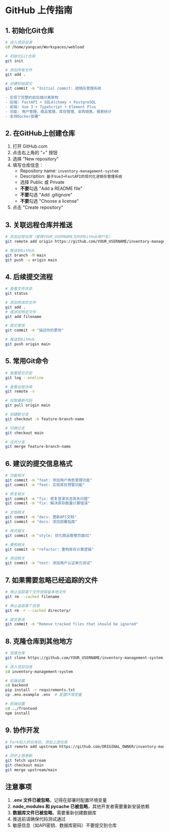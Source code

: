 # GitHub 上传指南

## 1. 初始化Git仓库

```bash
# 进入项目目录
cd /home/yangcan/Workspaces/webload

# 初始化Git仓库
git init

# 添加所有文件
git add .

# 创建初始提交
git commit -m "Initial commit: 进销存管理系统

- 实现了完整的前后端分离架构
- 后端: FastAPI + SQLAlchemy + PostgreSQL
- 前端: Vue 3 + TypeScript + Element Plus
- 功能: 用户管理、商品管理、库存管理、采购销售、报表统计
- 支持Docker部署"
```

## 2. 在GitHub上创建仓库

1. 打开 GitHub.com
2. 点击右上角的 "+" 按钮
3. 选择 "New repository"
4. 填写仓库信息：
   - Repository name: `inventory-management-system`
   - Description: `基于Vue3+FastAPI的现代化进销存管理系统`
   - 选择 Public 或 Private
   - **不要**勾选 "Add a README file"
   - **不要**勾选 "Add .gitignore"
   - **不要**勾选 "Choose a license"
5. 点击 "Create repository"

## 3. 关联远程仓库并推送

```bash
# 添加远程仓库（替换YOUR_USERNAME为你的GitHub用户名）
git remote add origin https://github.com/YOUR_USERNAME/inventory-management-system.git

# 推送到GitHub
git branch -M main
git push -u origin main
```

## 4. 后续提交流程

```bash
# 查看文件状态
git status

# 添加修改的文件
git add .
# 或添加特定文件
git add filename

# 提交更改
git commit -m "描述你的更改"

# 推送到GitHub
git push origin main
```

## 5. 常用Git命令

```bash
# 查看提交历史
git log --oneline

# 查看远程仓库
git remote -v

# 拉取最新代码
git pull origin main

# 创建新分支
git checkout -b feature-branch-name

# 切换分支
git checkout main

# 合并分支
git merge feature-branch-name
```

## 6. 建议的提交信息格式

```bash
# 功能相关
git commit -m "feat: 添加用户角色管理功能"
git commit -m "feat: 实现库存预警功能"

# 修复相关
git commit -m "fix: 修复登录状态丢失问题"
git commit -m "fix: 解决库存数量计算错误"

# 文档相关
git commit -m "docs: 更新API文档"
git commit -m "docs: 添加部署指南"

# 样式相关
git commit -m "style: 优化商品管理页面UI"

# 重构相关
git commit -m "refactor: 重构库存计算逻辑"

# 测试相关
git commit -m "test: 添加用户认证单元测试"
```

## 7. 如果需要忽略已经追踪的文件

```bash
# 停止追踪某个文件但保留本地文件
git rm --cached filename

# 停止追踪某个目录
git rm -r --cached directory/

# 提交更改
git commit -m "Remove tracked files that should be ignored"
```

## 8. 克隆仓库到其他地方

```bash
# 克隆仓库
git clone https://github.com/YOUR_USERNAME/inventory-management-system.git

# 进入项目目录
cd inventory-management-system

# 后端设置
cd backend
pip install -r requirements.txt
cp .env.example .env  # 配置环境变量

# 前端设置
cd ../frontend
npm install
```

## 9. 协作开发

```bash
# Fork别人的仓库后，添加上游仓库
git remote add upstream https://github.com/ORIGINAL_OWNER/inventory-management-system.git

# 同步上游更新
git fetch upstream
git checkout main
git merge upstream/main
```

## 注意事项

1. **.env 文件已被忽略**，记得在部署时配置环境变量
2. **node_modules 和 __pycache__ 已被忽略**，其他开发者需要重新安装依赖
3. **数据库文件已被忽略**，需要重新创建数据库
4. 推送前请确保代码测试通过
5. 敏感信息（如API密钥、数据库密码）不要提交到仓库